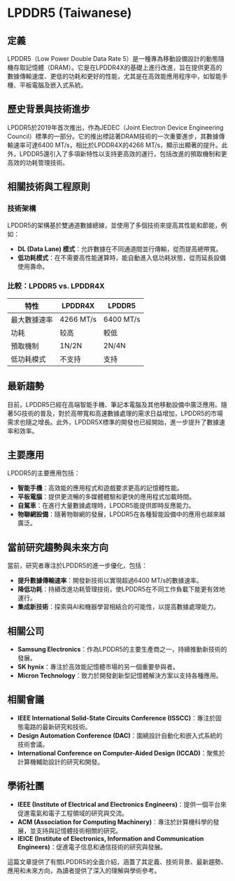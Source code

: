# LPDDR5 (Taiwanese)

## 定義
LPDDR5（Low Power Double Data Rate 5）是一種專為移動設備設計的動態隨機存取記憶體（DRAM）。它是在LPDDR4X的基礎上進行改進，旨在提供更高的數據傳輸速度、更低的功耗和更好的性能，尤其是在高效能應用程序中，如智能手機、平板電腦及嵌入式系統。

## 歷史背景與技術進步
LPDDR5於2019年首次推出，作為JEDEC（Joint Electron Device Engineering Council）標準的一部分。它的推出標誌著DRAM技術的一次重要進步，其數據傳輸速率可達6400 MT/s，相比於LPDDR4X的4266 MT/s，顯示出顯著的提升。此外，LPDDR5還引入了多項新特性以支持更高效的運行，包括改進的預取機制和更高效的功耗管理技術。

## 相關技術與工程原則
### 技術架構
LPDDR5的架構基於雙通道數據總線，並使用了多個技術來提高其性能和節能，例如：
- **DL (Data Lane) 模式**：允許數據在不同通道間並行傳輸，從而提高總帶寬。
- **低功耗模式**：在不需要高性能運算時，能自動進入低功耗狀態，從而延長設備使用壽命。

### 比較：LPDDR5 vs. LPDDR4X
| 特性             | LPDDR4X       | LPDDR5        |
|------------------|---------------|---------------|
| 最大數據速率    | 4266 MT/s     | 6400 MT/s     |
| 功耗             | 较高          | 較低          |
| 預取機制        | 1N/2N         | 2N/4N         |
| 低功耗模式      | 不支持        | 支持          |

## 最新趨勢
目前，LPDDR5已經在高端智能手機、筆記本電腦及其他移動設備中廣泛應用。隨著5G技術的普及，對於高帶寬和高速數據處理的需求日益增加，LPDDR5的市場需求也隨之增長。此外，LPDDR5X標準的開發也已經開始，進一步提升了數據速率和效率。

## 主要應用
LPDDR5的主要應用包括：
- **智能手機**：高效能的應用程式和遊戲要求更高的記憶體性能。
- **平板電腦**：提供更流暢的多媒體體驗和更快的應用程式加載時間。
- **自駕車**：在進行大量數據處理時，LPDDR5能提供即時反應能力。
- **物聯網設備**：隨著物聯網的發展，LPDDR5在各種智能設備中的應用也越來越廣泛。

## 當前研究趨勢與未來方向
當前，研究者專注於LPDDR5的進一步優化，包括：
- **提升數據傳輸速率**：開發新技術以實現超過6400 MT/s的數據速率。
- **降低功耗**：持續改進功耗管理技術，使LPDDR5在不同工作負載下能更有效地運行。
- **集成新技術**：探索與AI和機器學習相結合的可能性，以提高數據處理能力。

## 相關公司
- **Samsung Electronics**：作為LPDDR5的主要生產商之一，持續推動新技術的發展。
- **SK hynix**：專注於高效能記憶體市場的另一個重要參與者。
- **Micron Technology**：致力於開發創新型記憶體解決方案以支持各種應用。

## 相關會議
- **IEEE International Solid-State Circuits Conference (ISSCC)**：專注於固態電路的最新研究和技術。
- **Design Automation Conference (DAC)**：圍繞設計自動化和嵌入式系統的技術會議。
- **International Conference on Computer-Aided Design (ICCAD)**：聚焦於計算機輔助設計的研究和開發。

## 學術社團
- **IEEE (Institute of Electrical and Electronics Engineers)**：提供一個平台來促進電氣和電子工程領域的研究與交流。
- **ACM (Association for Computing Machinery)**：專注於計算機科學的發展，並支持與記憶體技術相關的研究。
- **IEICE (Institute of Electronics, Information and Communication Engineers)**：促進電子信息和通信技術的研究與發展。

這篇文章提供了有關LPDDR5的全面介紹，涵蓋了其定義、技術背景、最新趨勢、應用和未來方向，為讀者提供了深入的理解與學術參考。